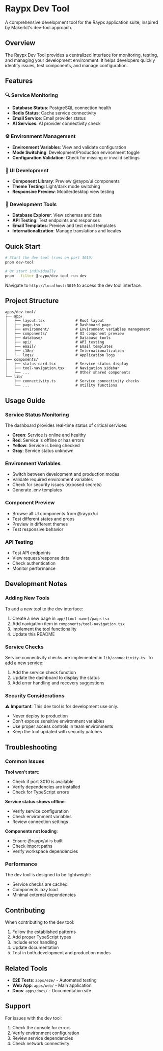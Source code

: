 # Raypx Dev Tool

A comprehensive development tool for the Raypx application suite, inspired by Makerkit's dev-tool approach.

## Overview

The Raypx Dev Tool provides a centralized interface for monitoring, testing, and managing your development environment. It helps developers quickly identify issues, test components, and manage configuration.

## Features

### 🔍 **Service Monitoring**
- **Database Status**: PostgreSQL connection health
- **Redis Status**: Cache service connectivity
- **Email Service**: Email provider status
- **AI Services**: AI provider connectivity check

### ⚙️ **Environment Management**
- **Environment Variables**: View and validate configuration
- **Mode Switching**: Development/Production environment toggle
- **Configuration Validation**: Check for missing or invalid settings

### 🎨 **UI Development**
- **Component Library**: Preview @raypx/ui components
- **Theme Testing**: Light/dark mode switching
- **Responsive Preview**: Mobile/desktop view testing

### 🔧 **Development Tools**
- **Database Explorer**: View schemas and data
- **API Testing**: Test endpoints and responses
- **Email Templates**: Preview and test email templates
- **Internationalization**: Manage translations and locales

## Quick Start

```bash
# Start the dev tool (runs on port 3010)
pnpm dev-tool

# Or start individually
pnpm --filter @raypx/dev-tool run dev
```

Navigate to `http://localhost:3010` to access the dev tool interface.

## Project Structure

```
apps/dev-tool/
├── app/
│   ├── layout.tsx              # Root layout
│   ├── page.tsx                # Dashboard page
│   ├── environment/            # Environment variables management
│   ├── components/             # UI component preview
│   ├── database/               # Database tools
│   ├── api/                    # API testing
│   ├── email/                  # Email templates
│   ├── i18n/                   # Internationalization
│   └── logs/                   # Application logs
├── components/
│   ├── status-card.tsx         # Service status display
│   ├── tool-navigation.tsx     # Navigation sidebar
│   └── ...                     # Other shared components
└── lib/
    ├── connectivity.ts         # Service connectivity checks
    └── ...                     # Utility functions
```

## Usage Guide

### Service Status Monitoring

The dashboard provides real-time status of critical services:

- **Green**: Service is online and healthy
- **Red**: Service is offline or has errors
- **Yellow**: Service is being checked
- **Gray**: Service status unknown

### Environment Variables

- Switch between development and production modes
- Validate required environment variables
- Check for security issues (exposed secrets)
- Generate .env templates

### Component Preview

- Browse all UI components from @raypx/ui
- Test different states and props
- Preview in different themes
- Test responsive behavior

### API Testing

- Test API endpoints
- View request/response data
- Check authentication
- Monitor performance

## Development Notes

### Adding New Tools

To add a new tool to the dev interface:

1. Create a new page in `app/[tool-name]/page.tsx`
2. Add navigation item in `components/tool-navigation.tsx`
3. Implement the tool functionality
4. Update this README

### Service Checks

Service connectivity checks are implemented in `lib/connectivity.ts`. To add a new service:

1. Add the service check function
2. Update the dashboard to display the status
3. Add error handling and recovery suggestions

### Security Considerations

⚠️ **Important**: This dev tool is for development use only.

- Never deploy to production
- Don't expose sensitive environment variables
- Use proper access controls in team environments
- Keep the tool updated with security patches

## Troubleshooting

### Common Issues

**Tool won't start**:
- Check if port 3010 is available
- Verify dependencies are installed
- Check for TypeScript errors

**Service status shows offline**:
- Verify service configuration
- Check environment variables
- Review connection settings

**Components not loading**:
- Ensure @raypx/ui is built
- Check import paths
- Verify workspace dependencies

### Performance

The dev tool is designed to be lightweight:
- Service checks are cached
- Components lazy load
- Minimal external dependencies

## Contributing

When contributing to the dev tool:

1. Follow the established patterns
2. Add proper TypeScript types
3. Include error handling
4. Update documentation
5. Test in both development and production modes

## Related Tools

- **E2E Tests**: `apps/e2e/` - Automated testing
- **Web App**: `apps/web/` - Main application
- **Docs**: `apps/docs/` - Documentation site

## Support

For issues with the dev tool:

1. Check the console for errors
2. Verify environment configuration
3. Review service dependencies
4. Check network connectivity
